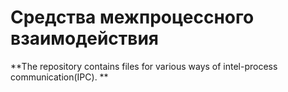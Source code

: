 # Средства межпроцессного взаимодействия
**The repository contains files for various ways of intel-process communication(IPC). **
